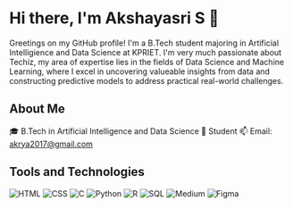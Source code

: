 # Hi there, I'm Akshayasri S 👋
Greetings on my GitHub profile! I'm a B.Tech student majoring in Artificial Intelligience and Data Science at KPRIET. I'm very much passionate about Techiz, my area of expertise lies in the fields of Data Science and Machine Learning, where I excel in uncovering valueable insights from data and constructing predictive models to address practical real-world challenges.
## About Me
🎓 B.Tech in Artificial Intelligence and Data Science
💼 Student
 📫 Email: akrya2017@gmail.com
 ## Tools and Technologies
 ![HTML](https://img.shields.io/badge/HTML5-E34F26?style=flat&logo=html5&logoColor=white)
![CSS](https://img.shields.io/badge/CSS3-1572B6?style=flat&logo=css3&logoColor=white)
![C](https://img.shields.io/badge/C-00599C?style=flat&logo=c&logoColor=white)
![Python](https://img.shields.io/badge/Python-3776AB?style=flat&logo=python&logoColor=white)
![R](https://img.shields.io/badge/R-276DC3?style=flat&logo=r&logoColor=white)
![SQL](https://img.shields.io/badge/SQL-4479A1?style=flat&logo=postgresql&logoColor=white)
![Medium](https://img.shields.io/badge/Medium-12100E?style=flat&logo=medium&logoColor=white)
![Figma](https://img.shields.io/badge/Figma-F24E1E?style=flat&logo=figma&logoColor=white)

